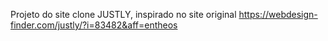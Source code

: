 Projeto do site clone JUSTLY, inspirado no site original https://webdesign-finder.com/justly/?i=83482&aff=entheos 
